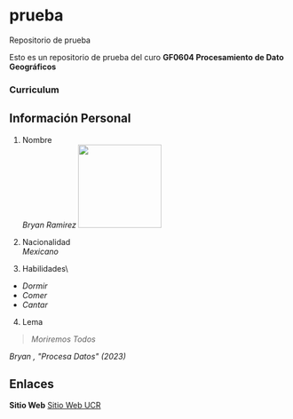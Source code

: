 # prueba
Repositorio de prueba

Esto es un repositorio de prueba del curo **GF0604 Procesamiento de Dato Geográficos**

### Curriculum

## Información Personal
1. Nombre \
*Bryan Ramirez* <img src= "https://egw.news/uploads/cache/news/750/1673254263864-16x9.jpg" width="150">

2. Nacionalidad\
*Mexicano*

3. Habilidades\
- *Dormir*
- *Comer*
- *Cantar*

4. Lema
> *Moriremos Todos*  

*Bryan , "Procesa Datos" (2023)*

## Enlaces

**Sitio Web** [Sitio Web UCR](https://www.ucr.ac.cr/)
